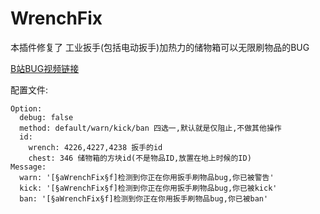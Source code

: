 # WrenchFix

本插件修复了 工业扳手(包括电动扳手)加热力的储物箱可以无限刷物品的BUG

[B站BUG视频链接](https://www.bilibili.com/video/av98426479)

配置文件:

```
Option: 
  debug: false
  method: default/warn/kick/ban 四选一,默认就是仅阻止,不做其他操作
  id:
    wrench: 4226,4227,4238 扳手的id
    chest: 346 储物箱的方块id(不是物品ID,放置在地上时候的ID)
Message:
  warn: '[§aWrenchFix§f]检测到你正在你用扳手刷物品bug,你已被警告'
  kick: '[§aWrenchFix§f]检测到你正在你用扳手刷物品bug,你已被kick'
  ban: '[§aWrenchFix§f]检测到你正在你用扳手刷物品bug,你已被ban'
```
